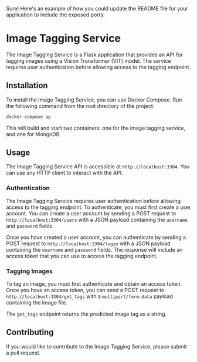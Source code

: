 Sure! Here's an example of how you could update the README file for your application to include the exposed ports:

# Image Tagging Service

The Image Tagging Service is a Flask application that provides an API for tagging images using a Vision Transformer (ViT) model. The service requires user authentication before allowing access to the tagging endpoint.

## Installation

To install the Image Tagging Service, you can use Docker Compose. Run the following command from the root directory of the project:

```bash
docker-compose up
```

This will build and start two containers: one for the image tagging service, and one for MongoDB.

## Usage

The Image Tagging Service API is accessible at `http://localhost:3304`. You can use any HTTP client to interact with the API.

### Authentication

The Image Tagging Service requires user authentication before allowing access to the tagging endpoint. To authenticate, you must first create a user account. You can create a user account by sending a POST request to `http://localhost:3304/users` with a JSON payload containing the `username` and `password` fields.

Once you have created a user account, you can authenticate by sending a POST request to `http://localhost:3304/login` with a JSON payload containing the `username` and `password` fields. The response will include an access token that you can use to access the tagging endpoint.

### Tagging Images

To tag an image, you must first authenticate and obtain an access token. Once you have an access token, you can send a POST request to `http://localhost:3304/get_tags` with a `multipart/form-data` payload containing the image file.

The `get_tags` endpoint returns the predicted image tag as a string.

## Contributing

If you would like to contribute to the Image Tagging Service, please submit a pull request.
